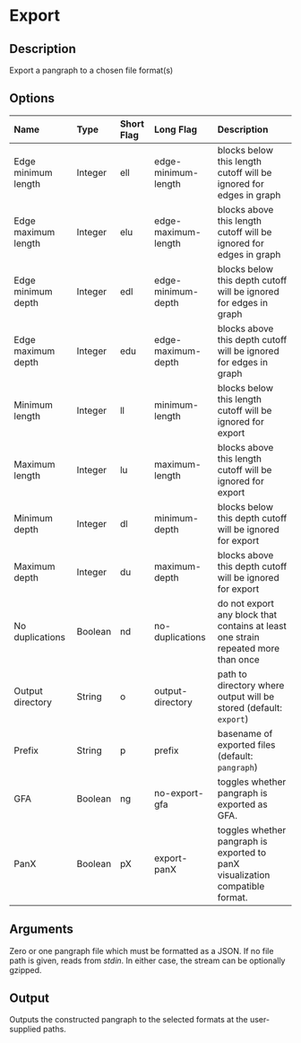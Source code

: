 # Export

## Description
Export a pangraph to a chosen file format(s)

## Options
| Name                | Type    | Short Flag | Long Flag           | Description                                                                       |
| :------------------ | :------ | :--------- | :------------------ | :-------------------------------------------------------------------------------- |
| Edge minimum length | Integer | ell        | edge-minimum-length | blocks below this length cutoff will be ignored for edges in graph                |
| Edge maximum length | Integer | elu        | edge-maximum-length | blocks above this length cutoff will be ignored for edges in graph                |
| Edge minimum depth  | Integer | edl        | edge-minimum-depth  | blocks below this depth cutoff will be ignored for edges in graph                 |
| Edge maximum depth  | Integer | edu        | edge-maximum-depth  | blocks above this depth cutoff will be ignored for edges in graph                 |
| Minimum length      | Integer | ll         | minimum-length      | blocks below this length cutoff will be ignored for export                        |
| Maximum length      | Integer | lu         | maximum-length      | blocks above this length cutoff will be ignored for export                        |
| Minimum depth       | Integer | dl         | minimum-depth       | blocks below this depth cutoff will be ignored for export                         |
| Maximum depth       | Integer | du         | maximum-depth       | blocks above this depth cutoff will be ignored for export                         |
| No duplications     | Boolean | nd         | no-duplications     | do not export any block that contains at least one strain repeated more than once |
| Output directory    | String  | o          | output-directory    | path to directory where output will be stored (default: `export`)                 |
| Prefix              | String  | p          | prefix              | basename of exported files (default: `pangraph`)                                  |
| GFA                 | Boolean | ng         | no-export-gfa       | toggles whether pangraph is exported as GFA.                                      |
| PanX                | Boolean | pX         | export-panX         | toggles whether pangraph is exported to panX visualization compatible format.     |

## Arguments
Zero or one pangraph file which must be formatted as a JSON.
If no file path is given, reads from _stdin_.
In either case, the stream can be optionally gzipped.

## Output
Outputs the constructed pangraph to the selected formats at the user-supplied paths.
